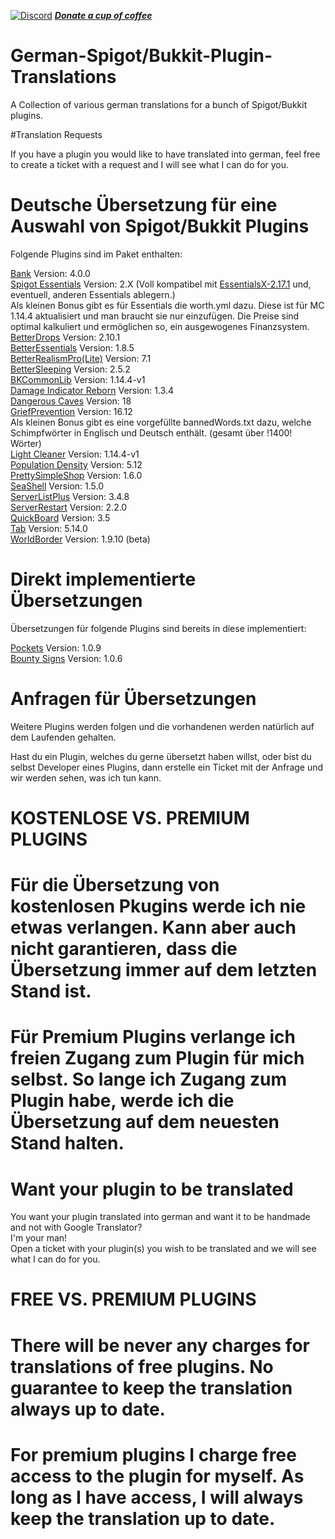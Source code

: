 [![Discord](https://discordapp.com/api/guilds/634014335542231058/widget.png)](https://discord.gg/5XN9BUc)		***[Donate a cup of coffee](https://www.paypal.com/cgi-bin/webscr?cmd=_s-xclick&hosted_button_id=QF69JHHKBYV9A)***

# German-Spigot/Bukkit-Plugin-Translations

A Collection of various german translations for a bunch of Spigot/Bukkit plugins.

#Translation Requests

If you have a plugin you would like to have translated into german, feel free to create a ticket with a request and I will see what I can do for you.


# Deutsche Übersetzung für eine Auswahl von Spigot/Bukkit Plugins

Folgende Plugins sind im Paket enthalten:

<a href="https://www.spigotmc.org/resources/bank-updated-for-1-11.3556/" target="_blank">Bank</a>                   Version: 4.0.0  
<a href="https://hub.spigotmc.org/jenkins/job/spigot-essentials/" target="_blank">Spigot Essentials</a>             Version: 2.X   (Voll kompatibel mit <a href="https://www.spigotmc.org/resources/essentialsx.9089/" target="_blank">EssentialsX-2.17.1</a> und, eventuell, anderen Essentials ablegern.)  
Als kleinen Bonus gibt es für Essentials die worth.yml dazu. Diese ist für MC 1.14.4 aktualisiert und man braucht sie nur einzufügen. Die Preise sind optimal kalkuliert und ermöglichen so, ein ausgewogenes Finanzsystem.  
<a href="https://www.spigotmc.org/resources/betterdrops.7497/" target="_blank">BetterDrops</a>             Version: 2.10.1  
<a href="https://www.spigotmc.org/resources/betterssentials-1-8-1-14.58074/" target="_blank">BetterEssentials</a>             Version: 1.8.5  
<a href="https://www.spigotmc.org/resources/better-realism-pro-makes-mc-more-realistic-great-for-rpg-survival.41599/" target="_blank">BetterRealismPro(Lite)</a>             Version: 7.1  
<a href="https://www.spigotmc.org/resources/bettersleeping-1-12-1-14.60837/" target="_blank">BetterSleeping</a>             Version: 2.5.2  
<a href="https://www.spigotmc.org/resources/bkcommonlib.39590/" target="_blank">BKCommonLib</a>             Version: 1.14.4-v1  
<a href="https://www.spigotmc.org/resources/damage-indicator-reborn.55974/" target="_blank">Damage Indicator Reborn</a>             Version: 1.3.4  
<a href="https://www.spigotmc.org/resources/dangerous-caves.60278/" target="_blank">Dangerous Caves</a>             Version: 18  
<a href="https://www.spigotmc.org/resources/griefprevention.1884/" target="_blank">GriefPrevention</a>             Version: 16.12  
Als kleinen Bonus gibt es eine vorgefüllte bannedWords.txt dazu, welche Schimpfwörter in Englisch und Deutsch enthält. (gesamt über !1400! Wörter)  
<a href="https://www.spigotmc.org/resources/light-cleaner.42469/" target="_blank">Light Cleaner</a>             Version: 1.14.4-v1  
<a href="https://dev.bukkit.org/projects/population-density" target="_blank">Population Density</a>             Version: 5.12  
<a href="https://dev.bukkit.org/projects/prettysimpleshop" target="_blank">PrettySimpleShop</a>             Version: 1.6.0  
<a href="https://www.spigotmc.org/resources/seashells.58990/" target="_blank">SeaShell</a>             Version: 1.5.0  
<a href="https://www.spigotmc.org/resources/serverlistplus.241/" target="_blank">ServerListPlus</a>             Version: 3.4.8  
<a href="https://www.spigotmc.org/resources/serverrestart-1-13-1-14.57570/" target="_blank">ServerRestart</a>             Version: 2.2.0  
<a href="https://www.spigotmc.org/resources/quickboard-free-scoreboard-plugin-scroller-changeable-text-placeholderapi-anti-flicker.15057/" target="_blank">QuickBoard</a>             Version: 3.5  
<a href="https://www.spigotmc.org/resources/tab.1448/" target="_blank">Tab</a>             Version: 5.14.0  
<a href="https://dev.bukkit.org/projects/worldborder" target="_blank">WorldBorder</a>             Version: 1.9.10 (beta)  

# Direkt implementierte Übersetzungen

Übersetzungen für folgende Plugins sind bereits in diese implementiert:

<a href="https://www.spigotmc.org/resources/pockets.34310/" target="_blank">Pockets</a>             Version: 1.0.9  
<a href="https://www.spigotmc.org/resources/bounty-signs.31476/" target="_blank">Bounty Signs</a>             Version: 1.0.6  


# Anfragen für Übersetzungen

Weitere Plugins werden folgen und die vorhandenen werden natürlich auf dem Laufenden gehalten.  
  
Hast du ein Plugin, welches du gerne übersetzt haben willst, oder bist du selbst Developer eines Plugins, dann erstelle ein Ticket mit der Anfrage und wir werden sehen, was ich tun kann.  
  
  
# KOSTENLOSE VS. PREMIUM PLUGINS
  
# Für die Übersetzung von kostenlosen Pkugins werde ich nie etwas verlangen. Kann aber auch nicht garantieren, dass die Übersetzung immer auf dem letzten Stand ist.  
# Für Premium Plugins verlange ich freien Zugang zum Plugin für mich selbst. So lange ich Zugang zum Plugin habe, werde ich die Übersetzung auf dem neuesten Stand halten.
  
   
# Want your plugin to be translated  
  
You want your plugin translated into german and want it to be handmade and not with Google Translator?  
I'm your man!  
Open a ticket with your plugin(s) you wish to be translated and we will see what I can do for you.  
  
  
# FREE VS. PREMIUM PLUGINS
# There will be never any charges for translations of free plugins. No guarantee to keep the translation always up to date.  
# For premium plugins I charge free access to the plugin for myself. As long as I have access, I will always keep the translation up to date.  
